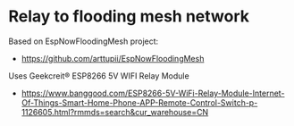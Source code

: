 # Relay to flooding mesh network


Based on EspNowFloodingMesh project:
* https://github.com/arttupii/EspNowFloodingMesh

Uses Geekcreit® ESP8266 5V WIFI Relay Module 
* https://www.banggood.com/ESP8266-5V-WiFi-Relay-Module-Internet-Of-Things-Smart-Home-Phone-APP-Remote-Control-Switch-p-1126605.html?rmmds=search&cur_warehouse=CN


